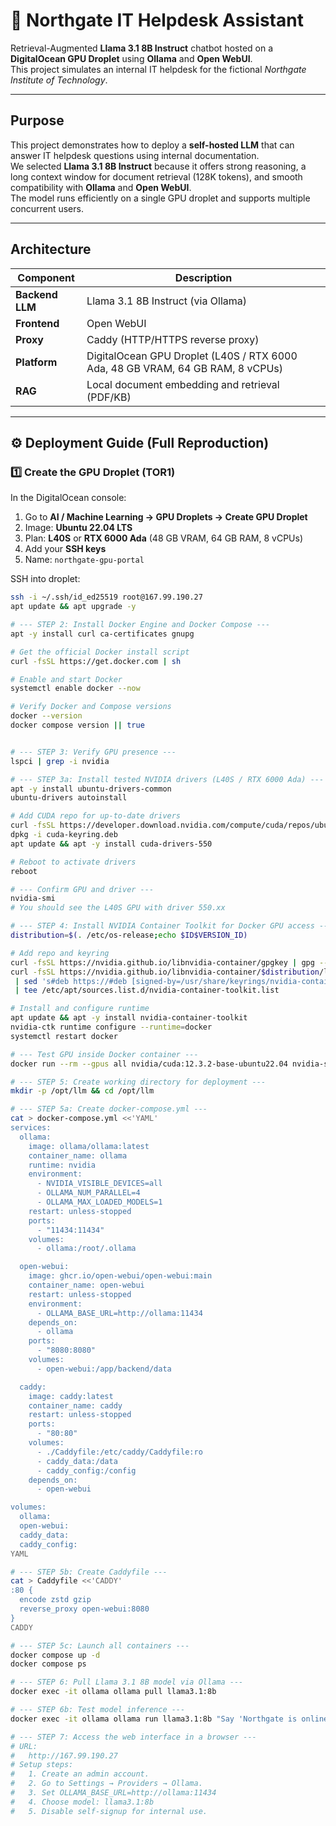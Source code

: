# 🧠 Northgate IT Helpdesk Assistant

Retrieval-Augmented **Llama 3.1 8B Instruct** chatbot hosted on a **DigitalOcean GPU Droplet** using **Ollama** and **Open WebUI**.  
This project simulates an internal IT helpdesk for the fictional *Northgate Institute of Technology*.

---

## Purpose

This project demonstrates how to deploy a **self-hosted LLM** that can answer IT helpdesk questions using internal documentation.  
We selected **Llama 3.1 8B Instruct** because it offers strong reasoning, a long context window for document retrieval (128K tokens), and smooth compatibility with **Ollama** and **Open WebUI**.  
The model runs efficiently on a single GPU droplet and supports multiple concurrent users.

---

## Architecture

| Component | Description |
|------------|-------------|
| **Backend LLM** | Llama 3.1 8B Instruct (via Ollama) |
| **Frontend** | Open WebUI |
| **Proxy** | Caddy (HTTP/HTTPS reverse proxy) |
| **Platform** | DigitalOcean GPU Droplet (L40S / RTX 6000 Ada, 48 GB VRAM, 64 GB RAM, 8 vCPUs) |
| **RAG** | Local document embedding and retrieval (PDF/KB) |

---

## ⚙️ Deployment Guide (Full Reproduction)

### 1️⃣ Create the GPU Droplet (TOR1)

In the DigitalOcean console:  
1. Go to **AI / Machine Learning → GPU Droplets → Create GPU Droplet**  
2. Image: **Ubuntu 22.04 LTS**  
3. Plan: **L40S** or **RTX 6000 Ada** (48 GB VRAM, 64 GB RAM, 8 vCPUs)  
4. Add your **SSH keys**   
5. Name: `northgate-gpu-portal`  

SSH into droplet:
```bash
ssh -i ~/.ssh/id_ed25519 root@167.99.190.27
apt update && apt upgrade -y

# --- STEP 2: Install Docker Engine and Docker Compose ---
apt -y install curl ca-certificates gnupg

# Get the official Docker install script
curl -fsSL https://get.docker.com | sh

# Enable and start Docker
systemctl enable docker --now

# Verify Docker and Compose versions
docker --version
docker compose version || true


# --- STEP 3: Verify GPU presence ---
lspci | grep -i nvidia

# --- STEP 3a: Install tested NVIDIA drivers (L40S / RTX 6000 Ada) ---
apt -y install ubuntu-drivers-common
ubuntu-drivers autoinstall

# Add CUDA repo for up-to-date drivers
curl -fsSL https://developer.download.nvidia.com/compute/cuda/repos/ubuntu2204/x86_64/cuda-keyring_1.1-1_all.deb -o cuda-keyring.deb
dpkg -i cuda-keyring.deb
apt update && apt -y install cuda-drivers-550

# Reboot to activate drivers
reboot

# --- Confirm GPU and driver ---
nvidia-smi
# You should see the L40S GPU with driver 550.xx

# --- STEP 4: Install NVIDIA Container Toolkit for Docker GPU access ---
distribution=$(. /etc/os-release;echo $ID$VERSION_ID)

# Add repo and keyring
curl -fsSL https://nvidia.github.io/libnvidia-container/gpgkey | gpg --dearmor -o /usr/share/keyrings/nvidia-container-toolkit.gpg
curl -fsSL https://nvidia.github.io/libnvidia-container/$distribution/libnvidia-container.list \
 | sed 's#deb https://#deb [signed-by=/usr/share/keyrings/nvidia-container-toolkit.gpg] https://#' \
 | tee /etc/apt/sources.list.d/nvidia-container-toolkit.list

# Install and configure runtime
apt update && apt -y install nvidia-container-toolkit
nvidia-ctk runtime configure --runtime=docker
systemctl restart docker

# --- Test GPU inside Docker container ---
docker run --rm --gpus all nvidia/cuda:12.3.2-base-ubuntu22.04 nvidia-smi

# --- STEP 5: Create working directory for deployment ---
mkdir -p /opt/llm && cd /opt/llm

# --- STEP 5a: Create docker-compose.yml ---
cat > docker-compose.yml <<'YAML'
services:
  ollama:
    image: ollama/ollama:latest
    container_name: ollama
    runtime: nvidia
    environment:
      - NVIDIA_VISIBLE_DEVICES=all
      - OLLAMA_NUM_PARALLEL=4
      - OLLAMA_MAX_LOADED_MODELS=1
    restart: unless-stopped
    ports:
      - "11434:11434"
    volumes:
      - ollama:/root/.ollama

  open-webui:
    image: ghcr.io/open-webui/open-webui:main
    container_name: open-webui
    restart: unless-stopped
    environment:
      - OLLAMA_BASE_URL=http://ollama:11434
    depends_on:
      - ollama
    ports:
      - "8080:8080"
    volumes:
      - open-webui:/app/backend/data

  caddy:
    image: caddy:latest
    container_name: caddy
    restart: unless-stopped
    ports:
      - "80:80"
    volumes:
      - ./Caddyfile:/etc/caddy/Caddyfile:ro
      - caddy_data:/data
      - caddy_config:/config
    depends_on:
      - open-webui

volumes:
  ollama:
  open-webui:
  caddy_data:
  caddy_config:
YAML

# --- STEP 5b: Create Caddyfile ---
cat > Caddyfile <<'CADDY'
:80 {
  encode zstd gzip
  reverse_proxy open-webui:8080
}
CADDY

# --- STEP 5c: Launch all containers ---
docker compose up -d
docker compose ps

# --- STEP 6: Pull Llama 3.1 8B model via Ollama ---
docker exec -it ollama ollama pull llama3.1:8b

# --- STEP 6b: Test model inference ---
docker exec -it ollama ollama run llama3.1:8b "Say 'Northgate is online and running.'"

# --- STEP 7: Access the web interface in a browser ---
# URL:
#   http://167.99.190.27
# Setup steps:
#   1. Create an admin account.
#   2. Go to Settings → Providers → Ollama.
#   3. Set OLLAMA_BASE_URL=http://ollama:11434
#   4. Choose model: llama3.1:8b
#   5. Disable self-signup for internal use.

